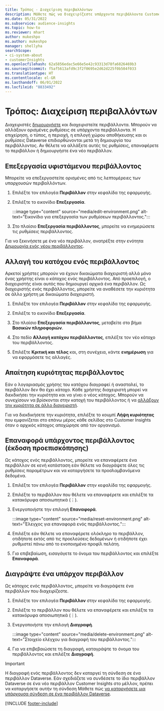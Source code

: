 ```yaml
---
title: Τρόπος - Διαχείριση περιβαλλόντων
description: Μάθετε πώς να διαχειρίζεστε υπάρχοντα περιβάλλοντα Customer Insights ως διαχειριστές."
ms.date: 05/31/2022
ms.subservice: audience-insights
ms.topic: how-to
ms.reviewer: mhart
author: mukeshpo
ms.author: mukeshpo
manager: shellyha
searchScope:
- ci-system-about
- customerInsights
ms.openlocfilehash: 62a5856edac5e66e5e42c93313d78fa6826469b3
ms.sourcegitcommit: f5af5613afd9c3f2f0695e2d62d225f0b504f033
ms.translationtype: HT
ms.contentlocale: el-GR
ms.lasthandoff: 06/01/2022
ms.locfileid: "8833492"
---
```

# <a name="how-to-manage-environments"></a>Τρόπος: Διαχείριση περιβαλλόντων

Διαχειριστές [δημιουργήστε](create-environment.md) και διαχειριστείτε περιβάλλοντα. Μπορούν να αλλάξουν ορισμένες ρυθμίσεις σε υπάρχοντα περιβάλλοντα. Η επιχείρηση, ο τύπος, η περιοχή, η επιλογή χώρου αποθήκευσης και οι ρυθμίσεις Dataverse επιδιορθώνονται μετά τη δημιουργία του περιβάλλοντος. Αν θέλετε να αλλάξετε αυτές τις ρυθμίσεις, επαναφέρετε το περιβάλλον ή δημιουργήστε ένα νέο περιβάλλον.

## <a name="edit-an-existing-environment"></a>Επεξεργασία υφιστάμενου περιβάλλοντος

Μπορείτε να επεξεργαστείτε ορισμένες από τις λεπτομέρειες των υπαρχουσών περιβαλλόντων.

1. Επιλέξτε τον επιλογέα **Περιβάλλον** στην κεφαλίδα της εφαρμογής.

1. Επιλέξτε το εικονίδιο **Επεξεργασία**.

   :::image type="content" source="media/edit-environment.png" alt-text="Εικονίδιο για επεξεργασία των ρυθμίσεων περιβάλλοντος.":::

1. Στο πλαίσιο **Επεξεργασία περιβάλλοντος**, μπορείτε να ενημερώσετε τις ρυθμίσεις περιβάλλοντος.

Για να ξεκινήσετε με ένα νέο περιβάλλον, ανατρέξτε στην ενότητα [Δημιουργία ενός νέου περιβάλλοντος](create-environment.md).

## <a name="change-the-owner-of-an-environment"></a>Αλλαγή του κατόχου ενός περιβάλλοντος

Αρκετοί χρήστες μπορούν να έχουν δικαιώματα διαχειριστή αλλά μόνο ένας χρήστης είναι ο κάτοχος ενός περιβάλλοντος. Από προεπιλογή, ο διαχειριστής είναι αυτός που δημιουργεί αρχικά ένα περιβάλλον. Ως διαχειριστής ενός περιβάλλοντος, μπορείτε να αναθέσετε την κυριότητα σε άλλο χρήστη με δικαιώματα διαχειριστή.

1. Επιλέξτε τον επιλογέα **Περιβάλλον** στην κεφαλίδα της εφαρμογής.

1. Επιλέξτε το εικονίδιο **Επεξεργασία**.

1. Στο πλαίσιο **Επεξεργασία περιβάλλοντος**, μεταβείτε στο βήμα **Βασικών πληροφοριών**.

1. Στο πεδίο **Αλλαγή κατόχου περιβάλλοντος**, επιλέξτε τον νέο κάτοχο του περιβάλλοντος.  

1. Επιλέξτε **Κριτική και τέλος** και, στη συνέχεια, κάντε **ενημέρωση** για να εφαρμόσετε τις αλλαγές.

## <a name="claim-ownership-of-an-environment"></a>Απαίτηση κυριότητας περιβάλλοντος

Εάν ο λογαριασμός χρήσης του κατόχου διαγραφεί ή ανασταλεί, το περιβάλλον δεν θα έχει κάτοχο. Κάθε χρήστης διαχειριστή μπορεί να διεκδικήσει την κυριότητα και να γίνει ο νέος κάτοχος. Μπορούν να συνεχίσουν να βρίσκονται στην κατοχή του περιβάλλοντος ή να [αλλάξουν την κυριότητα σε άλλο διαχειριστή](#change-the-owner-of-an-environment).

Για να διεκδικήσετε την κυριότητα, επιλέξτε το κουμπί **Λήψη κυριότητας** που εμφανίζεται στο επάνω μέρος κάθε σελίδας στο Customer Insights όταν ο αρχικός κάτοχος αποχώρησε από τον οργανισμό.

## <a name="reset-an-existing-environment-preview"></a>Επαναφορά υπάρχοντος περιβάλλοντος (έκδοση προεπισκόπησης)

Ως κάτοχος ενός περιβάλλοντος, μπορείτε να επαναφέρετε ένα περιβάλλον σε κενή κατάσταση εάν θέλετε να διαγράψετε όλες τις ρυθμίσεις παραμέτρων και να καταργήσετε τα προσλαμβανόμενα δεδομένα.

1. Επιλέξτε τον επιλογέα **Περιβάλλον** στην κεφαλίδα της εφαρμογής.

1. Επιλέξτε το περιβάλλον που θέλετε να επαναφέρετε και επιλέξτε τα κατακόρυφα αποσιωπητικά (&vellip;).

1. Ενεργοποιήστε την επιλογή **Επαναφορά**.

   :::image type="content" source="media/reset-environment.png" alt-text="Έλεγχος για επαναφορά ενός περιβάλλοντος.":::

1. Επιλέξτε εάν θέλετε να επαναφέρετε ολόκληρο το περιβάλλον, οτιδήποτε εκτός από τις προελεύσεις δεδομένων ή οτιδήποτε έχει ρυθμιστεί πάνω από το ενοποιημένο προφίλ πελάτη.

1. Για επιβεβαίωση, εισαγάγετε το όνομα του περιβάλλοντος και επιλέξτε **Επαναφορά**.

## <a name="delete-an-existing-environment"></a>Διαγράψτε ένα υπάρχον περιβάλλον

Ως κάτοχος ενός περιβάλλοντος, μπορείτε να διαγράψετε ένα περιβάλλον που διαχειρίζεστε.

1. Επιλέξτε τον επιλογέα **Περιβάλλον** στην κεφαλίδα της εφαρμογής.

1. Επιλέξτε το περιβάλλον που θέλετε να επαναφέρετε και επιλέξτε τα κατακόρυφα αποσιωπητικά (&vellip;). 

1. Ενεργοποιήστε την επιλογή **Διαγραφή**.

   :::image type="content" source="media/delete-environment.png" alt-text="Στοιχείο ελέγχου για διαγραφή του περιβάλλοντος.":::

1. Για να επιβεβαιώσετε τη διαγραφή, καταγράψτε το όνομα του περιβάλλοντος και επιλέξτε **Διαγραφή**.

> [!IMPORTANT]
> Η διαγραφή ενός περιβάλλοντος δεν καταργεί τη σύνδεση σε ένα περιβάλλον Dataverse. Εάν σχεδιάζετε να συνδέσετε το ίδιο περιβάλλον Dataverse σε ένα νέο περιβάλλον Customer Insights στο μέλλον, πρέπει να καταργήσετε αυτήν τη σύνδεση Μάθετε πώς [να καταργήσετε μια υπάρχουσα σύνδεση σε ένα περιβάλλον Dataverse](customer-insights-dataverse.md#remove-an-existing-connection-to-a-dataverse-environment).

[!INCLUDE [footer-include](includes/footer-banner.md)]
